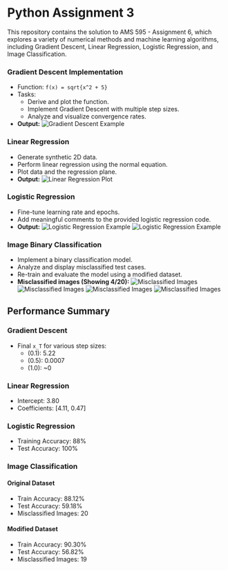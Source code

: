 # Python Assignment 3

This repository contains the solution to AMS 595 - Assignment 6, which explores a variety of numerical methods and machine learning algorithms, including Gradient Descent, Linear Regression, Logistic Regression, and Image Classification.

<!-- ## Objectives

The assignment is structured to:

1. Enhance problem-solving skills using Python.
2. Implement and optimize machine learning algorithms.
3. Visualize results for better understanding and interpretation.
4. Familiarize with using Jupyter Notebooks for clear documentation and reproducibility.

## Project Tasks

### 1. Good Presentation of Code and Outputs (10 pts)
- Ensure well-commented code.
- Add titles, legends, and axis labels for plots.
- Divide code into logical blocks for better readability. -->

### Gradient Descent Implementation
- Function: `f(x) = sqrt{x^2 + 5}`
- Tasks:
  - Derive and plot the function.
  - Implement Gradient Descent with multiple step sizes.
  - Analyze and visualize convergence rates.
- **Output:**
  ![Gradient Descent Example](results/linear_regression_gradientDescent.png)

### Linear Regression
- Generate synthetic 2D data.
- Perform linear regression using the normal equation.
- Plot data and the regression plane.
- **Output:**
  ![Linear Regression Plot](results/linear_regression_plane.png)

### Logistic Regression
- Fine-tune learning rate and epochs.
- Add meaningful comments to the provided logistic regression code.
- **Output:**
  ![Logistic Regression Example](results/logistic_boundary_train.png)
  ![Logistic Regression Example](results/logistic_boundary_train.png)

### Image Binary Classification
- Implement a binary classification model.
- Analyze and display misclassified test cases.
- Re-train and evaluate the model using a modified dataset.
- **Misclassified images (Showing 4/20):**
  ![Misclassified Images](results/image0.png)
  ![Misclassified Images](results/image1.png)
  ![Misclassified Images](results/image2.png)
  ![Misclassified Images](results/image3.png)

## Performance Summary

### Gradient Descent
- Final `x_T` for various step sizes:
  - \(0.1\): 5.22
  - \(0.5\): 0.0007
  - \(1.0\): ~0

### Linear Regression
- Intercept: 3.80
- Coefficients: [4.11, 0.47]

### Logistic Regression
- Training Accuracy: 88%
- Test Accuracy: 100%

### Image Classification
#### Original Dataset
- Train Accuracy: 88.12%
- Test Accuracy: 59.18%
- Misclassified Images: 20

#### Modified Dataset
- Train Accuracy: 90.30%
- Test Accuracy: 56.82%
- Misclassified Images: 19